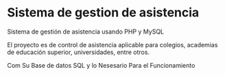 # Sistema de gestion de asistencia

Sistema de gestión de asistencia usando PHP y MySQL

El proyecto es de control de asistencia aplicable para colegios, academias de educación superior, universidades, entre otros.

Com Su Base de datos SQL y lo Nesesario Para el Funcionamiento
